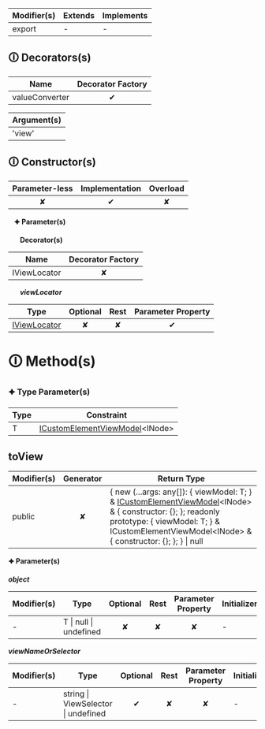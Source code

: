 | Modifier(s)                            | Extends                      | Implements                                    |
|----------------------------------------|------------------------------|-----------------------------------------------|
| export | - | - |

## &#128712; Decorators(s)

| Name       | Decorator Factory                        |
|------------|:----------------------------------------:|
| valueConverter | ✔  |

| Argument(s)                                           |
|-------------------------------------------------------|
| 'view'  |

## &#128712; Constructor(s)

| Parameter-less                         | Implementation                          | Overload                          |
|:--------------------------------------:|:---------------------------------------:|:---------------------------------:|
| ✘ | ✔ | ✘ |

&nbsp;&nbsp; **&#128966; Parameter(s)**

&nbsp;&nbsp;&nbsp;&nbsp;&nbsp; **Decorator(s)**

| Name       | Decorator Factory                        |
|------------|:----------------------------------------:|
| IViewLocator | ✘  |

&nbsp;&nbsp;&nbsp;&nbsp;&nbsp; _**viewLocator**_

| Type                        | Optional                           | Rest                          | Parameter Property                          |
|-----------------------------|:----------------------------------:|:-----------------------------:|:-------------------------------------------:|
| [IViewLocator](https://hamedfathi.gitbook.io/aurelia-2-doc-api/runtime/templating/variable/view/iviewlocator) | ✘  | ✘ | ✔ |

# &#128712; Method(s)

### &#128966; Type Parameter(s)

| Type | Constraint                                                                                                                                  |
| ---- | ------------------------------------------------------------------------------------------------------------------------------------------- |
| T    | [ICustomElementViewModel](https://hamedfathi.gitbook.io/aurelia-2-doc-api/runtime/interface/lifecycle/icustomelementviewmodel)&lt;INode&gt; |

## toView

| Modifier(s)                              | Generator                          | Return Type                       |
|------------------------------------------|:----------------------------------:|-----------------------------------|
| public | ✘ | { new (...args: any[]): { viewModel: T; } & [ICustomElementViewModel](https://hamedfathi.gitbook.io/aurelia-2-doc-api/runtime/interface/lifecycle/icustomelementviewmodel)&lt;INode&gt; & { constructor: {}; }; readonly prototype: { viewModel: T; } & ICustomElementViewModel&lt;INode&gt; & { constructor: {}; }; } &#124; null |

**&#128966; Parameter(s)**

_**object**_

| Modifier(s)                              | Type                        | Optional                           | Rest                          | Parameter Property                          | Initializer                       |
|------------------------------------------|-----------------------------|:----------------------------------:|:-----------------------------:|:-------------------------------------------:|-----------------------------------|
| - | T &#124; null &#124; undefined | ✘  | ✘ | ✘ | - |

_**viewNameOrSelector**_

| Modifier(s)                              | Type                        | Optional                           | Rest                          | Parameter Property                          | Initializer                       |
|------------------------------------------|-----------------------------|:----------------------------------:|:-----------------------------:|:-------------------------------------------:|-----------------------------------|
| - | string &#124; ViewSelector &#124; undefined | ✔  | ✘ | ✘ | - |